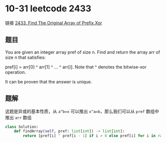 # 10-31 leetcode 2433

链接 [2433. Find The Original Array of Prefix Xor](https://leetcode.com/problems/find-the-original-array-of-prefix-xor/description)

## 题目

You are given an integer array pref of size n. Find and return the array arr of size n that satisfies:

pref[i] = arr[0] ^ arr[1] ^ ... ^ arr[i].
Note that ^ denotes the bitwise-xor operation.

It can be proven that the answer is unique.

## 题解

这题是异或的基本性质，从 `a^b=x` 可以推出 `x^a=b`，那么我们可以从 `pref` 数组中推出 `arr` 数组

```python
class Solution:
    def findArray(self, pref: list[int]) -> list[int]:
        return [pref[i] ^ pref[i - 1] if i > 0 else pref[i] for i in range(len(pref))]
```